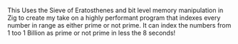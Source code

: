 This Uses the Sieve of Eratosthenes and bit level memory manipulation in Zig to create my take on a highly performant program that indexes every number in range as either prime or not prime. It can index the numbers from 1 too 1 Billion as prime or not prime in less the 8 seconds!
